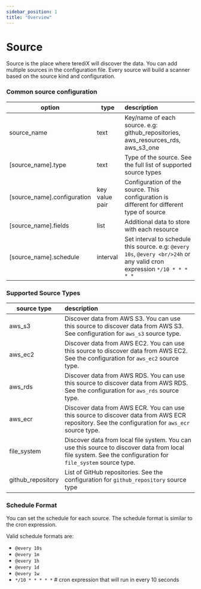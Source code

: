```yaml
---
sidebar_position: 1
title: "Overview"
---
```


# Source

Source is the place where terediX will discover the data. You can add multiple sources in the configuration file. 
Every source will build a scanner based on the source kind and configuration.

### Common source configuration

| option	                        | type           | description	                                                                                                              |
|--------------------------------|----------------|:--------------------------------------------------------------------------------------------------------------------------|
| 	  source_name                 | text           | Key/name of each source. e.g: github_repositories, aws_resources_rds, aws_s3_one	                                         |
| 	  [source_name].type          | text           | Type of the source. See the full list of supported source types	                                                          |
| 	  [source_name].configuration | key value pair | Configuration of the source. This configuration is different for different type of source	                                |
| 	  [source_name].fields        | list           | Additional data to store with each resource	                                                                              |
| 	  [source_name].schedule      | interval       | Set interval to schedule this source. e.g: `@every 10s`, `@every <br/>24h` or any valid cron expression `*/10 * * * * *`	 |

### Supported Source Types

| source type       | description	                                                                                                                                                 |
|-------------------|:-------------------------------------------------------------------------------------------------------------------------------------------------------------|
| aws_s3            | Discover data from AWS S3. You can use this source to discover data from AWS S3. See configuration for `aws_s3` source type.	                                |
| aws_ec2           | Discover data from AWS EC2. You can use this source to discover data from AWS EC2. See the configuration for `aws_ec2` source type.	                         |
| aws_rds           | Discover data from AWS RDS. You can use this source to discover data from AWS RDS. See the configuration for `aws_rds` source type.	                         |
| aws_ecr           | Discover data from AWS ECR. You can use this source to discover data from AWS ECR repository. See the configuration for `aws_ecr` source type.	              |
| file_system       | Discover data from local file system. You can use this source to discover data from local file system. See the configuration for `file_system` source type.	 |
| github_repository | List of GitHub repositories. See the configuration for `github_repository` source type                                                                       |


### Schedule Format

You can set the schedule for each source. The schedule format is similar to the cron expression.

Valid schedule formats are:
- `@every 10s`
- `@every 1m`
- `@every 1h`
- `@every 1d`
- `@every 1w`
- `*/10 * * * * *`  # cron expression that will run in every 10 seconds